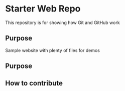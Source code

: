 # Starter Web Repo

This repository is for showing how Git and GitHub work

## Purpose

Sample website with plenty of files for demos

## Purpose

## How to contribute

